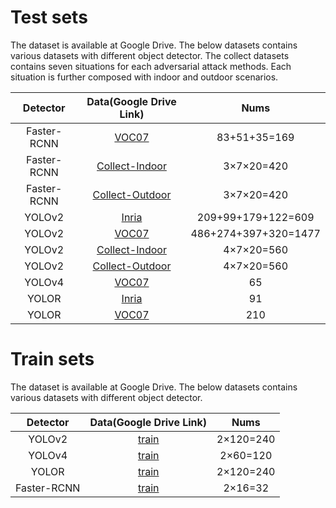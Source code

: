 # Test sets
The dataset is available at Google Drive. The below datasets contains various datasets with different object detector. The collect datasets contains seven situations for each adversarial attack methods. Each situation is further composed with indoor and outdoor scenarios.




| Detector    | Data(Google Drive Link) | Nums |
| :---------: | :-------------: | :-------------: |
| Faster-RCNN | [VOC07](https://drive.google.com/file/d/1QyyoYGem_hsSWlzgGQkP0Fdmf-Xarr3H/view?usp=drive_link) | 83+51+35=169 |
| Faster-RCNN | [Collect-Indoor](https://drive.google.com/file/d/12LepB5JLNUgdy9J-Q5BO4JscMMxsp7hG/view?usp=drive_link) | 3×7×20=420 |
| Faster-RCNN | [Collect-Outdoor](https://drive.google.com/file/d/1o05nbMhShVocDRcPwIyhW6A_cFXWKYln/view?usp=drive_link) | 3×7×20=420 |
| YOLOv2 | [Inria](https://drive.google.com/file/d/1GW3FUi32mU7MUmu9bvJSGdjEm0ZSI6Qq/view?usp=drive_link) | 209+99+179+122=609 |
| YOLOv2 | [VOC07](https://drive.google.com/file/d/1W1-et5CH35LNcpTnzYbVHjMxGb9FPnv8/view?usp=drive_link) | 486+274+397+320=1477 |
| YOLOv2 | [Collect-Indoor](https://drive.google.com/file/d/1zxxZ6s6BUT--RYAIGag2sBVbDtxu-QX3/view?usp=drive_link) | 4×7×20=560 |
| YOLOv2 | [Collect-Outdoor](https://drive.google.com/file/d/1GamWkYYtDLZrghNpiNepc6wjLBMraOnk/view?usp=drive_link) | 4×7×20=560 |
| YOLOv4 | [VOC07](https://drive.google.com/file/d/1YinTLi2rrS_MNNtEOTPQbgCKZzAJsl71/view?usp=drive_link) | 65 |
| YOLOR | [Inria](https://drive.google.com/file/d/1mXW8wMECSzTe6McgLyBPl1SHm6DEbCOQ/view?usp=drive_link) | 91 |
| YOLOR | [VOC07](https://drive.google.com/file/d/1lOgLKpzcHmBx1gZ5B2buWi89D3Km1xQU/view?usp=drive_link) | 210 |



# Train sets

The dataset is available at Google Drive. The below datasets contains various datasets with different object detector. 

|  Detector   |                   Data(Google Drive Link)                    |   Nums    |
| :---------: | :----------------------------------------------------------: | :-------: |
|   YOLOv2    | [train](https://drive.google.com/drive/folders/1YjhMI_1m9ktszxlPOdtG0OiMjsjvdHd-?usp=share_link) | 2×120=240 |
|   YOLOv4    | [train](https://drive.google.com/drive/folders/1YjhMI_1m9ktszxlPOdtG0OiMjsjvdHd-?usp=share_link) | 2×60=120  |
|    YOLOR    | [train](https://drive.google.com/drive/folders/1YjhMI_1m9ktszxlPOdtG0OiMjsjvdHd-?usp=share_link) | 2×120=240 |
| Faster-RCNN | [train](https://drive.google.com/drive/folders/1YjhMI_1m9ktszxlPOdtG0OiMjsjvdHd-?usp=share_link) |  2×16=32  |


